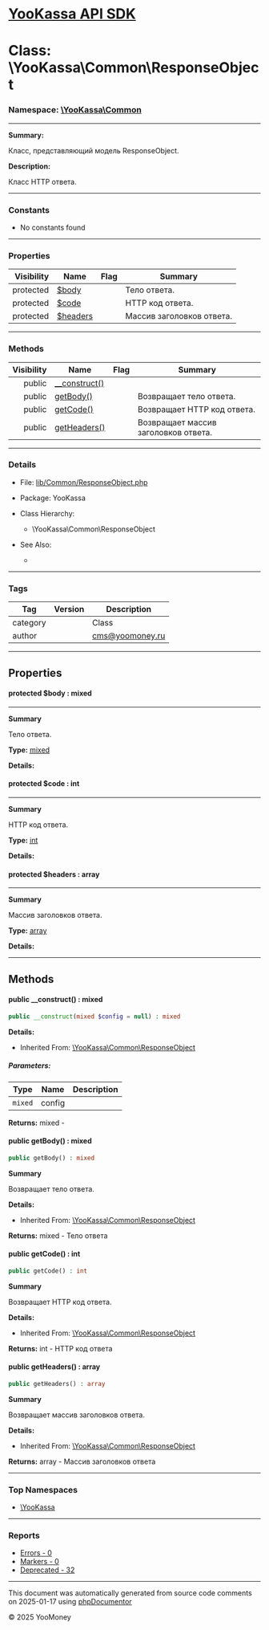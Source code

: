 # [YooKassa API SDK](../home.md)

# Class: \YooKassa\Common\ResponseObject
### Namespace: [\YooKassa\Common](../namespaces/yookassa-common.md)
---
**Summary:**

Класс, представляющий модель ResponseObject.

**Description:**

Класс HTTP ответа.

---
### Constants
* No constants found

---
### Properties
| Visibility | Name | Flag | Summary |
| ----------:| ---- | ---- | ------- |
| protected | [$body](../classes/YooKassa-Common-ResponseObject.md#property_body) |  | Тело ответа. |
| protected | [$code](../classes/YooKassa-Common-ResponseObject.md#property_code) |  | HTTP код ответа. |
| protected | [$headers](../classes/YooKassa-Common-ResponseObject.md#property_headers) |  | Массив заголовков ответа. |

---
### Methods
| Visibility | Name | Flag | Summary |
| ----------:| ---- | ---- | ------- |
| public | [__construct()](../classes/YooKassa-Common-ResponseObject.md#method___construct) |  |  |
| public | [getBody()](../classes/YooKassa-Common-ResponseObject.md#method_getBody) |  | Возвращает тело ответа. |
| public | [getCode()](../classes/YooKassa-Common-ResponseObject.md#method_getCode) |  | Возвращает HTTP код ответа. |
| public | [getHeaders()](../classes/YooKassa-Common-ResponseObject.md#method_getHeaders) |  | Возвращает массив заголовков ответа. |

---
### Details
* File: [lib/Common/ResponseObject.php](../../lib/Common/ResponseObject.php)
* Package: YooKassa
* Class Hierarchy:
  * \YooKassa\Common\ResponseObject

* See Also:
  * [](https://yookassa.ru/developers/api)

---
### Tags
| Tag | Version | Description |
| --- | ------- | ----------- |
| category |  | Class |
| author |  | cms@yoomoney.ru |

---
## Properties
<a name="property_body"></a>
#### protected $body : mixed
---
**Summary**

Тело ответа.

**Type:** <a href="../mixed"><abbr title="mixed">mixed</abbr></a>

**Details:**


<a name="property_code"></a>
#### protected $code : int
---
**Summary**

HTTP код ответа.

**Type:** <a href="../int"><abbr title="int">int</abbr></a>

**Details:**


<a name="property_headers"></a>
#### protected $headers : array
---
**Summary**

Массив заголовков ответа.

**Type:** <a href="../array"><abbr title="array">array</abbr></a>

**Details:**



---
## Methods
<a name="method___construct" class="anchor"></a>
#### public __construct() : mixed

```php
public __construct(mixed $config = null) : mixed
```

**Details:**
* Inherited From: [\YooKassa\Common\ResponseObject](../classes/YooKassa-Common-ResponseObject.md)

##### Parameters:
| Type | Name | Description |
| ---- | ---- | ----------- |
| <code lang="php">mixed</code> | config  |  |

**Returns:** mixed - 


<a name="method_getBody" class="anchor"></a>
#### public getBody() : mixed

```php
public getBody() : mixed
```

**Summary**

Возвращает тело ответа.

**Details:**
* Inherited From: [\YooKassa\Common\ResponseObject](../classes/YooKassa-Common-ResponseObject.md)

**Returns:** mixed - Тело ответа


<a name="method_getCode" class="anchor"></a>
#### public getCode() : int

```php
public getCode() : int
```

**Summary**

Возвращает HTTP код ответа.

**Details:**
* Inherited From: [\YooKassa\Common\ResponseObject](../classes/YooKassa-Common-ResponseObject.md)

**Returns:** int - HTTP код ответа


<a name="method_getHeaders" class="anchor"></a>
#### public getHeaders() : array

```php
public getHeaders() : array
```

**Summary**

Возвращает массив заголовков ответа.

**Details:**
* Inherited From: [\YooKassa\Common\ResponseObject](../classes/YooKassa-Common-ResponseObject.md)

**Returns:** array - Массив заголовков ответа



---

### Top Namespaces

* [\YooKassa](../namespaces/yookassa.md)

---

### Reports
* [Errors - 0](../reports/errors.md)
* [Markers - 0](../reports/markers.md)
* [Deprecated - 32](../reports/deprecated.md)

---

This document was automatically generated from source code comments on 2025-01-17 using [phpDocumentor](http://www.phpdoc.org/)

&copy; 2025 YooMoney